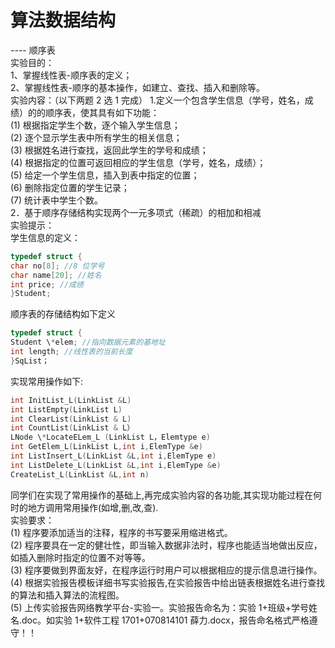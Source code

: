 # 算法数据结构

---- 顺序表  
实验目的：  
1、掌握线性表-顺序表的定义；  
2、掌握线性表-顺序的基本操作，如建立、查找、插入和删除等。  
实验内容：（以下两题 2 选 1 完成） 1.定义一个包含学生信息（学号，姓名，成绩）的的顺序表，使其具有如下功能：  
(1) 根据指定学生个数，逐个输入学生信息；  
(2) 逐个显示学生表中所有学生的相关信息；  
(3) 根据姓名进行查找，返回此学生的学号和成绩；  
(4) 根据指定的位置可返回相应的学生信息（学号，姓名，成绩）；  
(5) 给定一个学生信息，插入到表中指定的位置；  
(6) 删除指定位置的学生记录；  
(7) 统计表中学生个数。  
2．基于顺序存储结构实现两个一元多项式（稀疏）的相加和相减  
实验提示：  
学生信息的定义：

```cpp
typedef struct {
char no[8]; //8 位学号
char name[20]; //姓名
int price; //成绩
}Student;
```

顺序表的存储结构如下定义

```cpp
typedef struct {
Student \*elem; //指向数据元素的基地址
int length; //线性表的当前长度
}SqList；
```

实现常用操作如下:

```cpp
int InitList_L(LinkList &L)
int ListEmpty(LinkList L)
int ClearList(LinkList & L)
int CountList(LinkList & L）
LNode \*LocateELem_L (LinkList L，Elemtype e)
int GetElem_L(LinkList L,int i,ElemType &e)
int ListInsert_L(LinkList &L,int i,ElemType e)
int ListDelete_L(LinkList &L,int i,ElemType &e)
CreateList_L(LinkList &L,int n)
```

同学们在实现了常用操作的基础上,再完成实验内容的各功能,其实现功能过程在何时的地方调用常用操作(如增,删,改,查).  
实验要求：  
(1) 程序要添加适当的注释，程序的书写要采用缩进格式。  
(2) 程序要具在一定的健壮性，即当输入数据非法时，程序也能适当地做出反应，如插入删除时指定的位置不对等等。  
(3) 程序要做到界面友好，在程序运行时用户可以根据相应的提示信息进行操作。  
(4) 根据实验报告模板详细书写实验报告,在实验报告中给出链表根据姓名进行查找的算法和插入算法的流程图。  
(5) 上传实验报告网络教学平台-实验一。实验报告命名为：实验 1+班级+学号姓名.doc。如实验 1+软件工程 1701+070814101 薛力.docx，报告命名格式严格遵守！！
